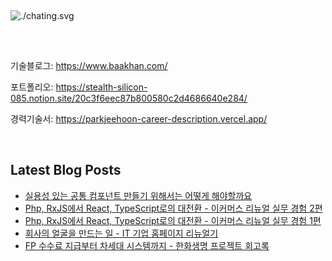 ##
![./chating.svg](https://d2ut7x8yqv441q.cloudfront.net/github/chating.svg)
##

<br />

기술블로그: https://www.baakhan.com/

포트폴리오: https://stealth-silicon-085.notion.site/20c3f6eec87b800580c2d4686640e284/

경력기술서: https://parkjeehoon-career-description.vercel.app/

<br />

## Latest Blog Posts

- [실용성 있는 공통 컴포넌트 만들기 위해서는 어떻게 해야할까요](https://www.baakhan.com/posts/실용성-있는-공통-컴포넌트-만들기-위해서는-어떻게-해야할까요)
- [Php, RxJS에서 React, TypeScript로의 대전환 - 이커머스 리뉴얼 실무 경험 2편](https://www.baakhan.com/posts/Php,-RxJS에서-React,-TypeScript로의-대전환---이커머스-리뉴얼-실무-경험-2편)
- [Php, RxJS에서 React, TypeScript로의 대전환 - 이커머스 리뉴얼 실무 경험 1편](https://www.baakhan.com/posts/Php,-RxJS에서-React,-TypeScript로의-대전환---이커머스-리뉴얼-실무-경험-1편)
- [회사의 얼굴을 만드는 일 - IT 기업 홈페이지 리뉴얼기](https://www.baakhan.com/posts/회사의-얼굴을-만드는-일---IT-기업-홈페이지-리뉴얼기)
- [FP 수수료 지급부터 차세대 시스템까지 - 한화생명 프로젝트 회고록](https://www.baakhan.com/posts/FP-수수료-지급부터-차세대-시스템까지---한화생명-프로젝트-회고록)
